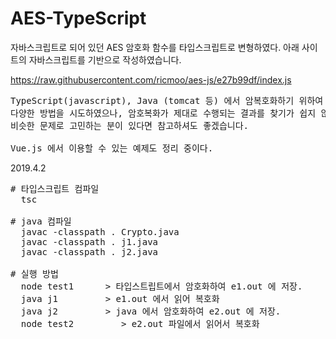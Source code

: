 # AES-TypeScript

자바스크립트로 되어 있던 AES 암호화 함수를 타입스크립트로 변형하였다.
아래 사이트의 자바스크립트를 기반으로 작성하였습니다.

https://raw.githubusercontent.com/ricmoo/aes-js/e27b99df/index.js

<pre>
TypeScript(javascript), Java (tomcat 등) 에서 암복호화하기 위하여 개발했다.
다양한 방법을 시도하였으나, 암호복화가 제대로 수행되는 결과를 찾기가 쉽지 않았다.
비슷한 문제로 고민하는 분이 있다면 참고하셔도 좋겠습니다.

Vue.js 에서 이용할 수 있는 예제도 정리 중이다.
</pre>

2019.4.2
<pre>
# 타입스크립트 컴파일
  tsc

# java 컴파일
  javac -classpath . Crypto.java
  javac -classpath . j1.java
  javac -classpath . j2.java

# 실행 방법
  node test1      > 타입스트립트에서 암호화하여 e1.out 에 저장.
  java j1         > e1.out 에서 읽어 복호화
  java j2         > java 에서 암호화하여 e2.out 에 저장.
  node test2         > e2.out 파일에서 읽어서 복호화

</pre>
